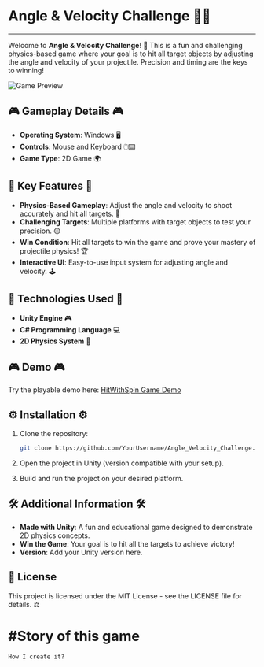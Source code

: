 
# Angle & Velocity Challenge 🎯🚀
--------------------------
Welcome to **Angle & Velocity Challenge**! 🎯 This is a fun and challenging physics-based game where your goal is to hit all target objects by adjusting the angle and velocity of your projectile. Precision and timing are the keys to winning!

![Game Preview](https://i.postimg.cc/wB9xLnYS/2024-12-10-111910.png)

## 🎮 Gameplay Details 🎮

- **Operating System**: Windows 🖥️
- **Controls**: Mouse and Keyboard 🖱️⌨️
- **Game Type**: 2D Game 🌍

## 🌟 Key Features 🌟

- **Physics-Based Gameplay**: Adjust the angle and velocity to shoot accurately and hit all targets. 🧮
- **Challenging Targets**: Multiple platforms with target objects to test your precision. 🟡
- **Win Condition**: Hit all targets to win the game and prove your mastery of projectile physics! 🏆
- **Interactive UI**: Easy-to-use input system for adjusting angle and velocity. 🕹️

## 🔧 Technologies Used 🔧

- **Unity Engine** 🎮
- **C# Programming Language** 💻
- **2D Physics System** 🌌

## 🎮 Demo 🎮

Try the playable demo here: [HitWithSpin Game Demo](https://abo-7mood.itch.io/hitwithspin)

## ⚙️ Installation ⚙️

1. Clone the repository:

   ```bash
   git clone https://github.com/YourUsername/Angle_Velocity_Challenge.git
   ```
2. Open the project in Unity (version compatible with your setup).
3. Build and run the project on your desired platform.

## 🛠️ Additional Information 🛠️

- **Made with Unity**: A fun and educational game designed to demonstrate 2D physics concepts.
- **Win the Game**: Your goal is to hit all the targets to achieve victory!
- **Version**: Add your Unity version here.

## 📜 License

This project is licensed under the MIT License - see the LICENSE file for details. ⚖️

#Story of this game 
===========
    How I create it?

        
